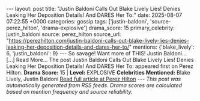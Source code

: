 --- layout: post title: "Justin Baldoni Calls Out Blake Lively Lies! Denies Leaking Her Deposition Details! And DARES Her To:" date: 2025-08-07 07:22:55 +0000 categories: gossip tags: ['justin-baldoni', 'source-perez_hilton', 'drama-explosive'] drama_score: 15 primary_celebrity: justin_baldoni source: perez_hilton source_url: "https://perezhilton.com/justin-baldoni-calls-out-blake-lively-lies-denies-leaking-her-deposition-details-and-dares-her-to/" mentions: {'blake_lively': 6, 'justin_baldoni': 9} --- So savage! Want more of THIS! Justin Baldoni… [...] Read More... The post Justin Baldoni Calls Out Blake Lively Lies! Denies Leaking Her Deposition Details! And DARES Her To: appeared first on Perez Hilton. **Drama Score:** 15 | **Level:** EXPLOSIVE **Celebrities Mentioned:** Blake Lively, Justin Baldoni [Read full article at Perez Hilton](https://perezhilton.com/justin-baldoni-calls-out-blake-lively-lies-denies-leaking-her-deposition-details-and-dares-her-to/) --- *This post was automatically generated from RSS feeds. Drama scores are calculated based on mention frequency and source reliability.*